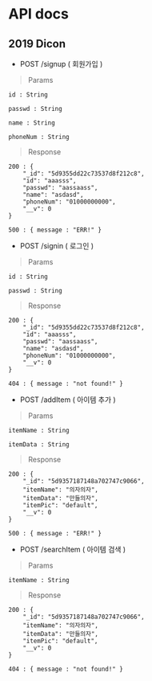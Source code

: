 # API docs

## 2019 Dicon

* POST /signup ( 회원가입 )

> Params

    id : String
    
    passwd : String

    name : String

    phoneNum : String

> Response

    200 : {
        "_id": "5d9355dd22c73537d8f212c8",
        "id": "aaasss",
        "passwd": "aassaass",
        "name": "asdasd",
        "phoneNum": "01000000000",
        "__v": 0
    }

    500 : { message : "ERR!" }

    
* POST /signin ( 로그인 )

> Params

    id : String
    
    passwd : String

> Response

    200 : {
        "_id": "5d9355dd22c73537d8f212c8",
        "id": "aaasss",
        "passwd": "aassaass",
        "name": "asdasd",
        "phoneNum": "01000000000",
        "__v": 0
    }

    404 : { message : "not found!" }


* POST /addItem ( 아이템 추가 )

> Params

    itemName : String

    itemData : String

> Response 

    200 : {
        "_id": "5d9357187148a702747c9066",
        "itemName": "의자의자",
        "itemData": "만들의자",
        "itemPic": "default",
        "__v": 0
    }

    500 : { message : "ERR!" }
    
* POST /searchItem ( 아이템 검색 )

> Params

    itemName : String

> Response 

    200 : {
        "_id": "5d9357187148a702747c9066",
        "itemName": "의자의자",
        "itemData": "만들의자",
        "itemPic": "default",
        "__v": 0
    }

    404 : { message : "not found!" }
    